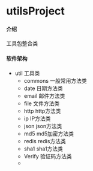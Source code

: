 # utilsProject

#### 介绍 
工具包整合类

#### 软件架构
* util 工具类
  * commons 一般常用方法类
  * date 日期方法类
  * email 邮件方法类
  * file 文件方法类
  * http http方法类
  * ip IP方法类
  * json json方法类
  * md5 md5加密方法类
  * redis redis方法类
  * sha1 sha1方法类
  * Verify 验证码方法类
  * 